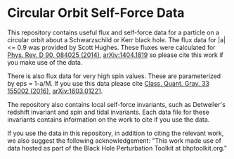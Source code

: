 # Circular Orbit Self-Force Data

This repository contains useful flux and self-force data for a particle on a circular orbit about a Schwarzschild or Kerr black hole. The flux data for |a| <= 0.9 was provided by Scott Hughes. These fluxes were calculated for [Phys. Rev. D 90, 084025 (2014)](https://journals.aps.org/prd/abstract/10.1103/PhysRevD.90.084025), [arXiv:1404.1819](https://arxiv.org/abs/1404.1819) so please cite this work if you make use of the data.

There is also flux data for very high spin values. These are parameterized by eps = 1-a/M. If you use this data please cite [Class. Quant. Grav. 33 155002 (2016)](http://iopscience.iop.org/article/10.1088/0264-9381/33/15/155002/meta), [arXiv:1603.01221](https://arxiv.org/abs/1603.01221).

The repository also contains local self-force invariants, such as Detweiler's redshift invariant and spin and tidal invariants. Each data file for these invariants contains information on the work to cite if you use the data.

If you use the data in this repository, in addition to citing the relevant work, we also suggest the following acknowledgement: "This work made use of data hosted as part of the Black Hole Perturbation Toolkit at bhptoolkit.org."